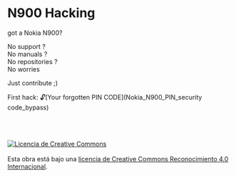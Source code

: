 # N900 Hacking 


got a Nokia N900?

No support ?<br>
No manuals ?<br>
No repositories ?<br>
No worries<br>

Just contribute ;)


First hack: 🔓[Your forgotten PIN CODE](Nokia_N900_PIN_security code_bypass)




<br><br><br>
<a rel="license" href="http://creativecommons.org/licenses/by/4.0/"><img alt="Licencia de Creative Commons" style="border-width:0" src="https://i.creativecommons.org/l/by/4.0/88x31.png" /></a><br /><br>Esta obra está bajo una <a rel="license" href="http://creativecommons.org/licenses/by/4.0/">licencia de Creative Commons Reconocimiento 4.0 Internacional</a>.


